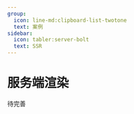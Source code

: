 ```yaml
---
group:
  icon: line-md:clipboard-list-twotone
  text: 案例
sidebar:
  icon: tabler:server-bolt
  text: SSR
---
```


# 服务端渲染

待完善
